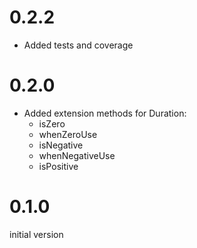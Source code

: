 # 0.2.2

- Added tests and coverage

# 0.2.0

- Added extension methods for Duration:
  - isZero
  - whenZeroUse
  - isNegative
  - whenNegativeUse
  - isPositive

# 0.1.0

initial version
